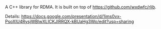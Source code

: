 A C++ library for RDMA. It is built on top of https://github.com/wxdwfc/rlib. 

Details: https://docs.google.com/presentation/d/1ims0vx-PsoXlU4RysjWBlwXLICKJlRRQX-kBUaHg3Wo/edit?usp=sharing
